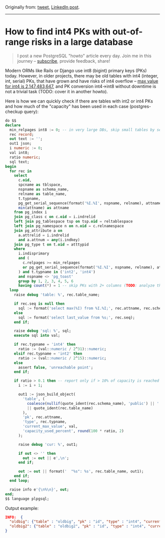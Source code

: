 Originally from: [tweet](https://twitter.com/samokhvalov/status/1735925615185002701), [LinkedIn post]().

---

# How to find int4 PKs with out-of-range risks in a large database

> I post a new PostgreSQL "howto" article every day. Join me in this
> journey – [subscribe](https://twitter.com/samokhvalov/), provide feedback, share!

Modern ORMs like Rails or Django use int8 (bigint) primary keys (PKs) today. However, in older projects, there may be
old tables with int4 (integer, int, serial) PKs, that have grown and have risks of int4 overflow – 
[max value for int4 is 2,147,483,647](https://postgresql.org/docs/current/datatype-numeric.html), 
and PK conversion int4->int8 without downtime is not a trivial task (TODO: cover it in another howto).

Here is how we can quickly check if there are tables with int2 or int4 PKs and how much of the "capacity" has been used
in each case (postgres-checkup query):

```sql
do $$
declare
  min_relpages int8 := 0; -- in very large DBs, skip small tables by setting this to 100 
  rec record;
  out text := '';
  out1 json;
  i numeric := 0;
  val int8;
  ratio numeric;
  sql text;
begin
  for rec in
    select
      c.oid,
      spcname as tblspace,
      nspname as schema_name,
      relname as table_name,
      t.typname,
      pg_get_serial_sequence(format('%I.%I', nspname, relname), attname) as seq,
      min(attname) as attname
    from pg_index i
    join pg_class c on c.oid = i.indrelid
    left join pg_tablespace tsp on tsp.oid = reltablespace
    left join pg_namespace n on n.oid = c.relnamespace
    join pg_attribute a on
      a.attrelid = i.indrelid
      and a.attnum = any(i.indkey)
    join pg_type t on t.oid = atttypid
    where
      i.indisprimary
      and (
        c.relpages >= min_relpages
        or pg_get_serial_sequence(format('%I.%I', nspname, relname), attname) is not null
      ) and t.typname in ('int2', 'int4')
      and nspname <> 'pg_toast'
      group by 1, 2, 3, 4, 5, 6
      having count(*) = 1 -- skip PKs with 2+ columns (TODO: analyze them too)
  loop
    raise debug 'table: %', rec.table_name;

    if rec.seq is null then
      sql := format('select max(%I) from %I.%I;', rec.attname, rec.schema_name, rec.table_name);
    else
      sql := format('select last_value from %s;', rec.seq);
    end if;

    raise debug 'sql: %', sql;
    execute sql into val;

    if rec.typname = 'int4' then
      ratio := (val::numeric / 2^31)::numeric;
    elsif rec.typname = 'int2' then
      ratio := (val::numeric / 2^15)::numeric;
    else
      assert false, 'unreachable point';
    end if;

    if ratio > 0.1 then -- report only if > 10% of capacity is reached
      i := i + 1;

      out1 := json_build_object(
        'table', (
          coalesce(nullif(quote_ident(rec.schema_name), 'public') || '.', '')
          || quote_ident(rec.table_name)
        ),
        'pk', rec.attname,
        'type', rec.typname,
        'current_max_value', val,
        'capacity_used_percent', round(100 * ratio, 2)
      );

      raise debug 'cur: %', out1;

      if out <> '' then
        out := out || e',\n';
      end if;

      out := out || format('  "%s": %s', rec.table_name, out1);
    end if;
  end loop;

  raise info e'{\n%\n}', out;
end;
$$ language plpgsql;
```

Output example:

```json
INFO:  {
  "oldbig": {"table" : "oldbig", "pk" : "id", "type" : "int4", "current_max_value" : 2107480000, "capacity_used_percent" : 98.14},
  "oldbig2": {"table" : "oldbig2", "pk" : "id", "type" : "int4", "current_max_value" : 1107480000, "capacity_used_percent" : 51.57}
}
```
